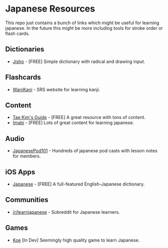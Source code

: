 # Japanese Resources

This repo just contains a bunch of links which might be useful for learning japanese. In the future this might be more including tools for stroke order or flash cards.

## Dictionaries

* [Jisho](http://jisho.org/) - [FREE] Simple dictionary with radical and drawing input.

## Flashcards

* [WaniKani](https://www.wanikani.com/) - SRS website for learning kanji.

## Content

* [Tae Kim's Guide](http://www.guidetojapanese.org/learn/) - [FREE] A great resource with tons of content.
* [Imabi](http://www.imabi.net/) - [FREE] Lots of great content for learning japanese.


## Audio

* [JapanesePod101](http://www.japanesepod101.com/) - Hundreds of japanese pod casts with lesson notes for members.

## iOS Apps

* [Japanese](https://itunes.apple.com/us/app/japanese/id290664053?mt=8) - [FREE] A full-featured English-Japanese dictionary.

## Communities

* [/r/learnjapanese](https://www.reddit.com/r/learnjapanese) - Subreddit for Japanese learners.

## Games

* [Koe](https://www.kickstarter.com/projects/297265509/koe-a-jrpg-with-japanese-at-the-core-of-gameplay/description) [In Dev] Seemingly high quality game to learn Japanese.